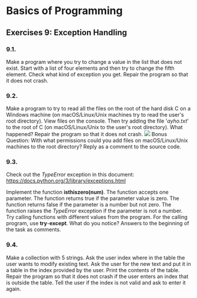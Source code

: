  # Basics of Programming

## Exercises 9: Exception Handling

### 9.1.
Make a program where you try to change a value in the list that does not exist. Start with a list of four elements and then try to change the fifth element. Check what kind of exception you get.
Repair the program so that it does not crash.

### 9.2.
Make a program to try to read all the files on the root of the hard disk C on a Windows machine (on macOS/Linux/Unix machines try to read the user's root directory). View files on the console. Then try adding the file '*ayho.txt*' to the root of C (on macOS/Linux/Unix to the user's root directory).
What happened? Repair the program so that it does not crash.
![](./img/macos.png)
Bonus Question: With what permissions could you add files on macOS/Linux/Unix machines to the root directory? Reply as a comment to the source code.

### 9.3.
Check out the *TypeError* exception in this document:
https://docs.python.org/3/library/exceptions.html

Implement the function **isthiszero(num)**. The function accepts one parameter. The function returns true if the parameter value is zero. The function returns false if the parameter is a number but not zero. The function raises the *TypeError* exception if the parameter is not a number. Try calling functions with different values from the program. For the calling program, use **try**-**except**. What do you notice? Answers to the beginning of the task as comments.

### 9.4.
Make a collection with 5 strings.
Ask the user index where in the table the user wants to modify existing text.
Ask the user for the new text and put it in a table in the index provided by the user.
Print the contents of the table.
Repair the program so that it does not crash if the user enters an index that is outside the table.
Tell the user if the index is not valid and ask to enter it again.
